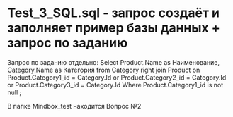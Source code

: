 # Test_3_SQL.sql - запрос создаёт и заполняет пример базы данных + запрос по заданию
Запрос по заданию отдельно:
Select Product.Name as Наименование, Category.Name as Категория from Category 
right join Product on Product.Category1_id = Category.Id or Product.Category2_id = Category.Id or Product.Category3_id = Category.Id Where Product.Category1_id is not null ;

В папке Mindbox_test находится Вопрос №2
